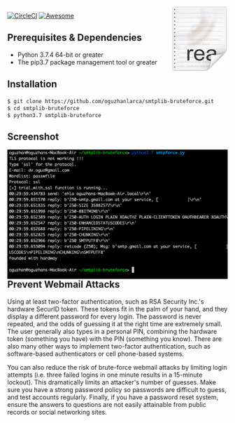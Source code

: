 <img src="icon.png" align="right" />

[![CircleCI](https://circleci.com/gh/oguzhanlarca/smtplib-bruteforce/tree/master.svg?style=svg)](https://circleci.com/gh/oguzhanlarca/smtplib-bruteforce/tree/master) [![Awesome](https://cdn.rawgit.com/sindresorhus/awesome/d7305f38d29fed78fa85652e3a63e154dd8e8829/media/badge.svg)](https://github.com/oguzhanlarca/smtplib-bruteforce)

## Prerequisites & Dependencies
*   Python 3.7.4 64-bit or greater
*   The pip3.7 package management tool or greater

## Installation
```
$ git clone https://github.com/oguzhanlarca/smtplib-bruteforce.git
$ cd smtplib-bruteforce
$ python3.7 smtplib-bruteforce
```

## Screenshot
<img src="screenshot.png" align="left" />

## Prevent Webmail Attacks
Using at least two-factor authentication, such as RSA Security Inc.'s hardware SecurID token. These tokens fit in the palm of your hand, and they display a different password for every login. The password is never repeated, and the odds of guessing it at the right time are extremely small. The user generally also types in a personal PIN, combining the hardware token (something you have) with the PIN (something you know). There are also many other ways to implement two-factor authentication, such as software-based authenticators or cell phone-based systems.

You can also reduce the risk of brute-force webmail attacks by limiting login attempts (i.e. three failed logins in one minute results in a 15-minute lockout). This dramatically limits an attacker's number of guesses. Make sure you have a strong password policy so passwords are difficult to guess, and test accounts regularly. Finally, if you have a password reset system, ensure the answers to questions are not easily attainable from public records or social networking sites.